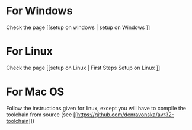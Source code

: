 # For Windows

Check the page [[setup on windows | setup on Windows ]]

# For Linux

Check the page [[setup on Linux | First Steps Setup on Linux ]]

# For Mac OS

Follow the instructions given for linux, except you will have to compile the toolchain from source (see [[https://github.com/denravonska/avr32-toolchain]])
